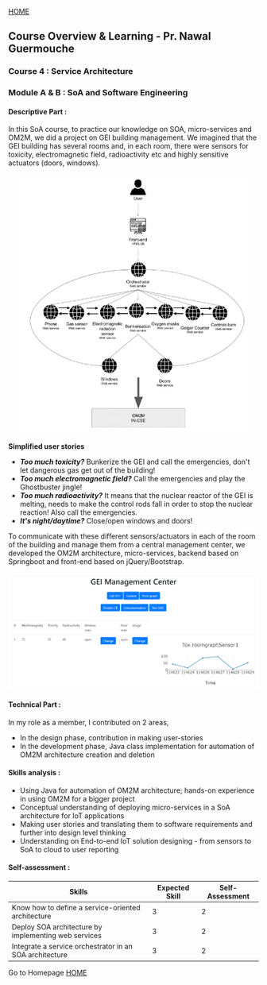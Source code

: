 
[HOME](./index.md)

## Course Overview & Learning - Pr. Nawal Guermouche

### Course 4 : Service Architecture
### Module A & B : SoA and Software Engineering

#### Descriptive Part :
In this SoA course, to practice our knowledge on SOA, micro-services and OM2M, we did a project on GEI building management. We imagined that the GEI building has several rooms and, in each room, there were sensors for toxicity, electromagnetic field, radioactivity etc and highly sensitive actuators (doors, windows). 

<p align="center">
<img src="./assets/course4/4_descriptive_part_1.PNG" class="inline"/>
</p>

**Simplified user stories**
- _**Too much toxicity?**_
Bunkerize the GEI and call the emergencies, don't let dangerous gas get out of the building!
- _**Too much electromagnetic field?**_
Call the emergencies and play the Ghostbuster jingle!
- _**Too much radioactivity?**_
It means that the nuclear reactor of the GEI is melting, needs to make the control rods fall in order to stop the nuclear reaction! Also call the emergencies.
- _**It's night/daytime?**_
Close/open windows and doors!

To communicate with these different sensors/actuators in each of the room of the building and manage them from a central management center, we developed the OM2M architecture, micro-services, backend based on Springboot and front-end based on jQuery/Bootstrap. 

<p align="center">
<img src="./assets/course4/4_descriptive_part_2.PNG" class="inline"/>
</p>

#### Technical Part :
In my role as a member, I contributed on 2 areas, 
- In the design phase, contribution in making user-stories 
- In the development phase, Java class implementation for automation of OM2M architecture creation and deletion

#### Skills analysis : 

- Using Java for automation of OM2M architecture; hands-on experience in using OM2M for a bigger project
- Conceptual understanding of deploying micro-services in a SoA architecture for IoT applications
- Making user stories and translating them to software requirements and further into design level thinking
- Understanding on End-to-end IoT solution designing - from sensors to SoA to cloud to user reporting

#### Self-assessment :


|Skills|Expected Skill|Self-Assessment|
|----------|-----------|---------|
|Know how to define a service-oriented architecture|3|2|
|Deploy SOA architecture by implementing web services|3|2|
|Integrate a service orchestrator in an SOA architecture|3|2|


Go to Homepage [HOME](./index.md)

